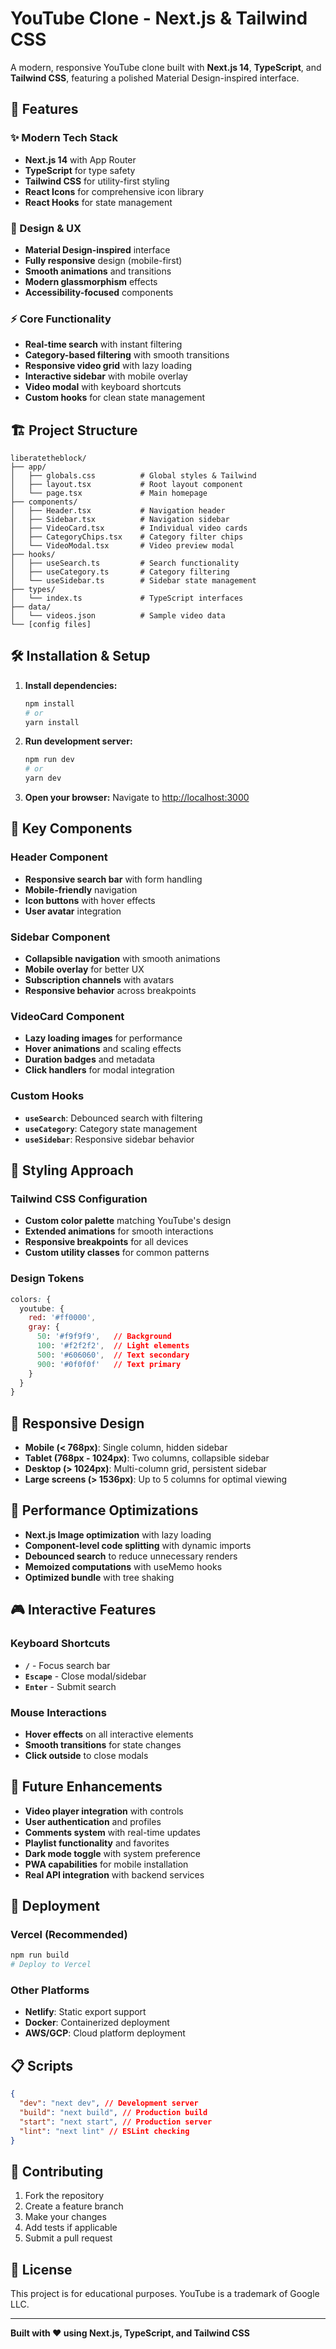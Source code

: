# YouTube Clone - Next.js & Tailwind CSS

A modern, responsive YouTube clone built with **Next.js 14**, **TypeScript**, and **Tailwind CSS**, featuring a polished Material Design-inspired interface.

## 🚀 Features

### ✨ Modern Tech Stack

- **Next.js 14** with App Router
- **TypeScript** for type safety
- **Tailwind CSS** for utility-first styling
- **React Icons** for comprehensive icon library
- **React Hooks** for state management

### 🎨 Design & UX

- **Material Design-inspired** interface
- **Fully responsive** design (mobile-first)
- **Smooth animations** and transitions
- **Modern glassmorphism** effects
- **Accessibility-focused** components

### ⚡ Core Functionality

- **Real-time search** with instant filtering
- **Category-based filtering** with smooth transitions
- **Responsive video grid** with lazy loading
- **Interactive sidebar** with mobile overlay
- **Video modal** with keyboard shortcuts
- **Custom hooks** for clean state management

## 🏗️ Project Structure

```
liberatetheblock/
├── app/
│   ├── globals.css          # Global styles & Tailwind
│   ├── layout.tsx           # Root layout component
│   └── page.tsx             # Main homepage
├── components/
│   ├── Header.tsx           # Navigation header
│   ├── Sidebar.tsx          # Navigation sidebar
│   ├── VideoCard.tsx        # Individual video cards
│   ├── CategoryChips.tsx    # Category filter chips
│   └── VideoModal.tsx       # Video preview modal
├── hooks/
│   ├── useSearch.ts         # Search functionality
│   ├── useCategory.ts       # Category filtering
│   └── useSidebar.ts        # Sidebar state management
├── types/
│   └── index.ts             # TypeScript interfaces
├── data/
│   └── videos.json          # Sample video data
└── [config files]
```

## 🛠️ Installation & Setup

1. **Install dependencies:**

   ```bash
   npm install
   # or
   yarn install
   ```

2. **Run development server:**

   ```bash
   npm run dev
   # or
   yarn dev
   ```

3. **Open your browser:**
   Navigate to [http://localhost:3000](http://localhost:3000)

## 🎯 Key Components

### Header Component

- **Responsive search bar** with form handling
- **Mobile-friendly** navigation
- **Icon buttons** with hover effects
- **User avatar** integration

### Sidebar Component

- **Collapsible navigation** with smooth animations
- **Mobile overlay** for better UX
- **Subscription channels** with avatars
- **Responsive behavior** across breakpoints

### VideoCard Component

- **Lazy loading images** for performance
- **Hover animations** and scaling effects
- **Duration badges** and metadata
- **Click handlers** for modal integration

### Custom Hooks

- **`useSearch`**: Debounced search with filtering
- **`useCategory`**: Category state management
- **`useSidebar`**: Responsive sidebar behavior

## 🎨 Styling Approach

### Tailwind CSS Configuration

- **Custom color palette** matching YouTube's design
- **Extended animations** for smooth interactions
- **Responsive breakpoints** for all devices
- **Custom utility classes** for common patterns

### Design Tokens

```css
colors: {
  youtube: {
    red: '#ff0000',
    gray: {
      50: '#f9f9f9',   // Background
      100: '#f2f2f2',  // Light elements
      500: '#606060',  // Text secondary
      900: '#0f0f0f'   // Text primary
    }
  }
}
```

## 📱 Responsive Design

- **Mobile (< 768px)**: Single column, hidden sidebar
- **Tablet (768px - 1024px)**: Two columns, collapsible sidebar
- **Desktop (> 1024px)**: Multi-column grid, persistent sidebar
- **Large screens (> 1536px)**: Up to 5 columns for optimal viewing

## 🔧 Performance Optimizations

- **Next.js Image optimization** with lazy loading
- **Component-level code splitting** with dynamic imports
- **Debounced search** to reduce unnecessary renders
- **Memoized computations** with useMemo hooks
- **Optimized bundle** with tree shaking

## 🎮 Interactive Features

### Keyboard Shortcuts

- **`/`** - Focus search bar
- **`Escape`** - Close modal/sidebar
- **`Enter`** - Submit search

### Mouse Interactions

- **Hover effects** on all interactive elements
- **Smooth transitions** for state changes
- **Click outside** to close modals

## 🔮 Future Enhancements

- **Video player integration** with controls
- **User authentication** and profiles
- **Comments system** with real-time updates
- **Playlist functionality** and favorites
- **Dark mode toggle** with system preference
- **PWA capabilities** for mobile installation
- **Real API integration** with backend services

## 🚀 Deployment

### Vercel (Recommended)

```bash
npm run build
# Deploy to Vercel
```

### Other Platforms

- **Netlify**: Static export support
- **Docker**: Containerized deployment
- **AWS/GCP**: Cloud platform deployment

## 📋 Scripts

```json
{
  "dev": "next dev", // Development server
  "build": "next build", // Production build
  "start": "next start", // Production server
  "lint": "next lint" // ESLint checking
}
```

## 🤝 Contributing

1. Fork the repository
2. Create a feature branch
3. Make your changes
4. Add tests if applicable
5. Submit a pull request

## 📄 License

This project is for educational purposes. YouTube is a trademark of Google LLC.

---

**Built with ❤️ using Next.js, TypeScript, and Tailwind CSS**
